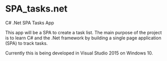 # SPA_tasks.net
C# .Net SPA Tasks App

This app will be a SPA to create a task list. The main purpose of the project is to
learn C# and the .Net framework by building a single page application (SPA) to track
tasks.

Currently this is being developed in Visual Studio 2015 on Windows 10.
